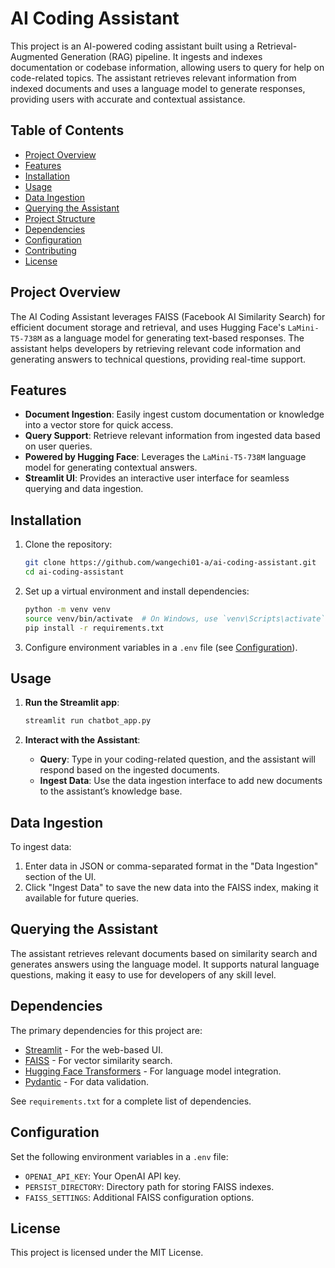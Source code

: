
# AI Coding Assistant

This project is an AI-powered coding assistant built using a Retrieval-Augmented Generation (RAG) pipeline. It ingests and indexes documentation or codebase information, allowing users to query for help on code-related topics. The assistant retrieves relevant information from indexed documents and uses a language model to generate responses, providing users with accurate and contextual assistance.

## Table of Contents

- [Project Overview](#project-overview)
- [Features](#features)
- [Installation](#installation)
- [Usage](#usage)
- [Data Ingestion](#data-ingestion)
- [Querying the Assistant](#querying-the-assistant)
- [Project Structure](#project-structure)
- [Dependencies](#dependencies)
- [Configuration](#configuration)
- [Contributing](#contributing)
- [License](#license)

## Project Overview

The AI Coding Assistant leverages FAISS (Facebook AI Similarity Search) for efficient document storage and retrieval, and uses Hugging Face's `LaMini-T5-738M` as a language model for generating text-based responses. The assistant helps developers by retrieving relevant code information and generating answers to technical questions, providing real-time support.

## Features

- **Document Ingestion**: Easily ingest custom documentation or knowledge into a vector store for quick access.
- **Query Support**: Retrieve relevant information from ingested data based on user queries.
- **Powered by Hugging Face**: Leverages the `LaMini-T5-738M` language model for generating contextual answers.
- **Streamlit UI**: Provides an interactive user interface for seamless querying and data ingestion.

## Installation

1. Clone the repository:
   ```bash
   git clone https://github.com/wangechi01-a/ai-coding-assistant.git
   cd ai-coding-assistant
   ```

2. Set up a virtual environment and install dependencies:
   ```bash
   python -m venv venv
   source venv/bin/activate  # On Windows, use `venv\Scripts\activate`
   pip install -r requirements.txt
   ```

3. Configure environment variables in a `.env` file (see [Configuration](#configuration)).

## Usage

1. **Run the Streamlit app**:
   ```bash
   streamlit run chatbot_app.py
   ```

2. **Interact with the Assistant**:
   - **Query**: Type in your coding-related question, and the assistant will respond based on the ingested documents.
   - **Ingest Data**: Use the data ingestion interface to add new documents to the assistant’s knowledge base.

## Data Ingestion

To ingest data:

1. Enter data in JSON or comma-separated format in the "Data Ingestion" section of the UI.
2. Click "Ingest Data" to save the new data into the FAISS index, making it available for future queries.

## Querying the Assistant

The assistant retrieves relevant documents based on similarity search and generates answers using the language model. It supports natural language questions, making it easy to use for developers of any skill level.

## Dependencies

The primary dependencies for this project are:

- [Streamlit](https://streamlit.io/) - For the web-based UI.
- [FAISS](https://github.com/facebookresearch/faiss) - For vector similarity search.
- [Hugging Face Transformers](https://huggingface.co/transformers/) - For language model integration.
- [Pydantic](https://pydantic-docs.helpmanual.io/) - For data validation.

See `requirements.txt` for a complete list of dependencies.

## Configuration

Set the following environment variables in a `.env` file:

- `OPENAI_API_KEY`: Your OpenAI API key.
- `PERSIST_DIRECTORY`: Directory path for storing FAISS indexes.
- `FAISS_SETTINGS`: Additional FAISS configuration options.


## License

This project is licensed under the MIT License.
